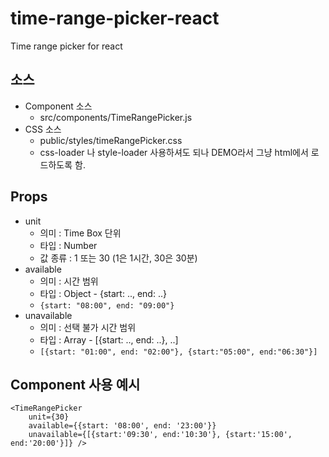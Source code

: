# time-range-picker-react
Time range picker for react


## 소스
* Component 소스 
    - src/components/TimeRangePicker.js
* CSS 소스
    - public/styles/timeRangePicker.css
    - css-loader 나 style-loader 사용하셔도 되나 DEMO라서 그냥 html에서 로드하도록 함.

## Props
* unit
    * 의미 : Time Box 단위 
    * 타입 : Number
    * 값 종류 : 1 또는 30 (1은 1시간, 30은 30분)
* available
    * 의미 : 시간 범위
    * 타입 : Object - {start: .., end: ..}
    * ```{start: "08:00", end: "09:00"}```
* unavailable 
    * 의미 : 선택 불가 시간 범위 
    * 타입 : Array - [{start: .., end: ..}, ..]
    * ```[{start: "01:00", end: "02:00"}, {start:"05:00", end:"06:30"}]```

## Component 사용 예시
```
<TimeRangePicker 
    unit={30} 
    available={{start: '08:00', end: '23:00'}} 
    unavailable={[{start:'09:30', end:'10:30'}, {start:'15:00', end:'20:00'}]} />
```